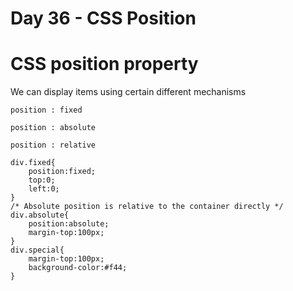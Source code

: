 # Day 36 - CSS Position

# CSS position property

We can display items using certain different mechanisms

```
position : fixed

position : absolute

position : relative
```

```
div.fixed{
    position:fixed;
    top:0;
    left:0;
}
/* Absolute position is relative to the container directly */
div.absolute{
    position:absolute;
    margin-top:100px;
}
div.special{
    margin-top:100px;
    background-color:#f44;
}
```